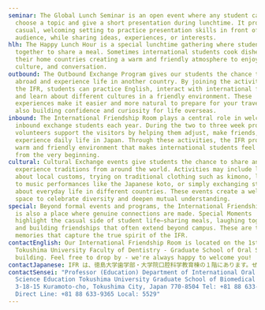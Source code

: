 ```yaml
---
seminar: The Global Lunch Seminar is an open event where any student can freely
  choose a topic and give a short presentation during lunchtime. It provides a
  casual, welcoming setting to practice presentation skills in front of a small
  audience, while sharing ideas, experiences, or interests.
hlh: The Happy Lunch Hour is a special lunchtime gathering where students come
  together to share a meal. Sometimes international students cook dishes from
  their home countries creating a warm and friendly atmosphere to enjoy food,
  culture, and conversation.
outbound: The Outbound Exchange Program gives our students the chance to travel
  abroad and experience life in another country. By joining the activities at
  the IFR, students can practice English, interact with international friends,
  and learn about different cultures in a friendly environment. These
  experiences make it easier and more natural to prepare for your travel, while
  also building confidence and curiosity for life overseas.
inbound: The International Friendship Room plays a central role in welcoming
  inbound exchange students each year. During the two to three week program,
  volunteers support the visitors by helping them adjust, make friends, and
  experience daily life in Japan. Through these activities, the IFR provides a
  warm and friendly environment that makes international students feel at home
  from the very beginning.
cultural: Cultural Exchange events give students the chance to share and
  experience traditions from around the world. Activities may include learning
  about local customs, trying on traditional clothing such as kimono, listening
  to music performances like the Japanese koto, or simply exchanging stories
  about everyday life in different countries. These events create a welcoming
  space to celebrate diversity and deepen mutual understanding.
special: Beyond formal events and programs, the International Friendship Room
  is also a place where genuine connections are made. Special Moments
  highlight the casual side of student life—sharing meals, laughing together,
  and building friendships that often extend beyond campus. These are the
  memories that capture the true spirit of the IFR.
contactEnglish: Our International Friendship Room is located on the 1st floor of
  Tokushima University Faculty of Dentistry - Graduate School of Oral Science
  building. Feel free to drop by - we're always happy to welcome you!
contactJapanese: IFR は、徳島大学歯学部・大学院口腔科学教育棟の１階にあります。ぜひお気軽にお立ち寄りください。皆さまを心よりお待ちしています。
contactSensei: "Professor (Education) Department of International Oral Health
  Science Education Tokushima University Graduate School of Biomedical Sciences
  3-18-15 Kuramoto-cho, Tokushima City, Japan 770-8504 Tel: +81 88 633-9100
  Direct Line: +81 88 633-9365 Local: 5529"
---
```

